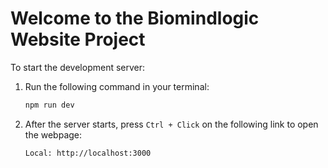 # Welcome to the Biomindlogic Website Project

To start the development server:

1. Run the following command in your terminal:
   ```bash
   npm run dev
2. After the server starts, press `Ctrl + Click` on the following link to open the webpage:
   ```bash
   Local: http://localhost:3000
